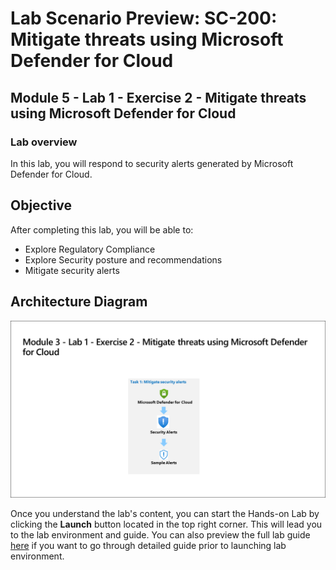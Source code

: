 # Lab Scenario Preview: SC-200: Mitigate threats using Microsoft Defender for Cloud

## Module 5 - Lab 1 - Exercise 2 - Mitigate threats using Microsoft Defender for Cloud

### Lab overview

In this lab, you will respond to security alerts generated by Microsoft Defender for Cloud.

## Objective
  
  After completing this lab, you will be able to:

- Explore Regulatory Compliance
- Explore Security posture and recommendations
- Mitigate security alerts
  
## Architecture Diagram

 ![](media/SC200-Lab_Diagrams_Mod3_L1_Ex2.png)

Once you understand the lab's content, you can start the Hands-on Lab by clicking the **Launch** button located in the top right corner. This will lead you to the lab environment and guide. You can also preview the full lab guide [here](https://experience.cloudlabs.ai/#/labguidepreview/cf95083f-8b3d-4aea-ad25-69b9984199a5) if you want to go through detailed guide prior to launching lab environment.

